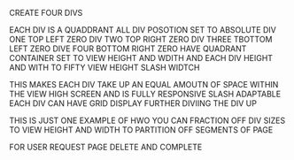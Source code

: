 CREATE FOUR DIVS

EACH DIV IS A QUADDRANT
ALL DIV POSOTION SET TO ABSOLUTE
DIV ONE TOP LEFT ZERO
DIV TWO TOP RIGHT ZERO
DIV THREE TBOTTOM LEFT ZERO
DIVE FOUR BOTTOM RIGHT ZERO
HAVE QUADRANT CONTAINER SET TO VIEW HEIGHT AND WDITH AND EACH DIV HEIGHT AND WITH TO FIFTY VIEW HEIGHT SLASH WIDTCH 

THIS MAKES EACH DIV TAKE UP AN EQUAL AMOUTN OF SPACE WITHIN THE VIEW HIGH SCREEN
AND IS FULLY RESPONSIVE SLASH ADAPTABLE
EACH DIV CAN HAVE GRID DISPLAY FURTHER DIVIING THE DIV UP

THIS IS JUST ONE EXAMPLE OF HWO YOU CAN FRACTION OFF DIV SIZES TO VIEW HEIGHT AND WIDTH TO PARTITION OFF SEGMENTS OF PAGE

FOR USER REQUEST PAGE
DELETE AND COMPLETE